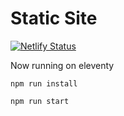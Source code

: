 # Static Site

[![Netlify Status](https://api.netlify.com/api/v1/badges/3ab84d8a-8d7c-43c7-98ef-a66ae301ce0d/deploy-status)](https://app.netlify.com/sites/relaxed-albattani-580cf2/deploys)

Now running on eleventy

`npm run install`

`npm run start`